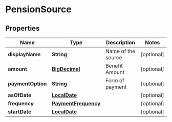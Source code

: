 # PensionSource

## Properties
Name | Type | Description | Notes
------------ | ------------- | ------------- | -------------
**displayName** | **String** | Name of the source |  [optional]
**amount** | [**BigDecimal**](BigDecimal.md) | Benefit Amount |  [optional]
**paymentOption** | **String** | Form of payment |  [optional]
**asOfDate** | [**LocalDate**](LocalDate.md) |  |  [optional]
**frequency** | [**PaymentFrequency**](PaymentFrequency.md) |  |  [optional]
**startDate** | [**LocalDate**](LocalDate.md) |  |  [optional]
